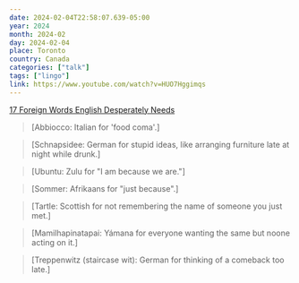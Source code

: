 ```yaml
---
date: 2024-02-04T22:58:07.639-05:00
year: 2024
month: 2024-02
day: 2024-02-04
place: Toronto
country: Canada
categories: ["talk"]
tags: ["lingo"]
link: https://www.youtube.com/watch?v=HUO7Hggimqs
---
```

[17 Foreign Words English Desperately Needs](https://www.youtube.com/watch?v=HUO7Hggimqs)

> [Abbiocco: Italian for 'food coma'.]

> [Schnapsidee: German for stupid ideas, like arranging furniture late at night while drunk.]

> [Ubuntu: Zulu for "I am because we are."]

> [Sommer: Afrikaans for "just because".]

> [Tartle: Scottish for not remembering the name of someone you just met.]

> [Mamilhapinatapai: Yámana for everyone wanting the same but noone acting on it.]

> [Treppenwitz (staircase wit): German for thinking of a comeback too late.]
